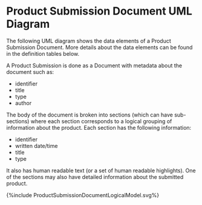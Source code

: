 # Product Submission Document UML Diagram
The following UML diagram shows the data elements of a Product Submission Document.  More details about the data elements can be found in the definition tables below.

A Product Submission is done as a Document with metadata about the document such as:

* identifier
* title
* type
* author

The body of the document is broken into sections (which can have sub-sections) where each section corresponds to a logical grouping of information about the product.  Each section has the following information:

* identifier
* written date/time
* title
* type

It also has human readable text (or a set of human readable highlights).  One of the sections may also have detailed information about the submitted product.

<div>{%include ProductSubmissionDocumentLogicalModel.svg%}</div>